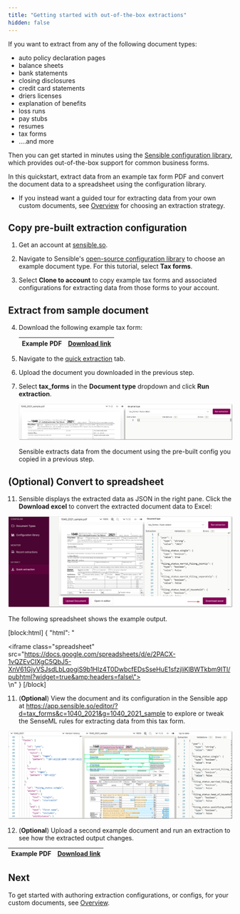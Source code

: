 ```yaml
---
title: "Getting started with out-of-the-box extractions"
hidden: false
---
```


If you want to extract from any of the following document types:

- auto policy declaration pages
- balance sheets
- bank statements
- closing disclosures
- credit card statements
- driers licenses
- explanation of benefits
- loss runs
- pay stubs
- resumes
- tax forms
- ....and more

Then you can get started in minutes using the [Sensible configuration library](https://github.com/sensible-hq/sensible-configuration-library), which provides out-of-the-box support for common business forms.

In this quickstart, extract data from an example tax form PDF and convert the document data to a spreadsheet using the configuration library. 

- If you instead want a guided tour for extracting data from your own custom documents, see [Overview](doc:overview) for choosing an extraction strategy.

Copy pre-built extraction configuration
----

1. Get an account at [sensible.so](https://app.sensible.so/register).

2. Navigate to Sensible's [open-source configuration library](https://app.sensible.so/library/) to choose an example document type. For this tutorial, select **Tax forms**.

3. Select **Clone to account** to copy example tax forms and associated configurations for extracting data from those forms to your account.

Extract from sample document
----

4. Download the following example tax form: 

   | Example PDF | [Download link](https://github.com/sensible-hq/sensible-configuration-library/raw/main/tax_forms/1040/2021/1040_2021_sample.pdf) |
   | ----------- | ------------------------------------------------------------ |

5. Navigate to the [quick extraction](https://app.sensible.so/quick-extraction/) tab.

6. Upload the document you downloaded in the previous step.

7. Select **tax_forms** in the **Document type** dropdown and click **Run extraction**.

   ![Click to enlarge](https://raw.githubusercontent.com/sensible-hq/sensible-docs/main/readme-sync/assets/v0/images/final/quickstart_excel_1.png)

   Sensible extracts data from the document using the pre-built config you copied in a previous step. 

(Optional) Convert to spreadsheet
----


11. Sensible displays the extracted data as JSON in the right pane. Click the **Download excel** to convert the extracted document data to Excel:

![Click to enlarge](https://raw.githubusercontent.com/sensible-hq/sensible-docs/main/readme-sync/assets/v0/images/final/quickstart_excel_2.png)

  The following spreadsheet shows the example output. 



[block:html]
{
  "html": "<div><iframe class=\"spreadsheet\"  src=\"https://docs.google.com/spreadsheets/d/e/2PACX-1vQZEvCIXgC5QbJ5-XnV61GjyVSJsdLbLqogiS9b1HIz4T0DwbcfEDsSseHuE1sfzjliKlBWTkbm9ITI/pubhtml?widget=true&amp;headers=false\"></iframe></div>\n<style>.spreadsheet{width:100%;height:200px}</style>"
}
[/block]

11. (**Optional**) View the document and its configuration in the Sensible app at https://app.sensible.so/editor/?d=tax_forms&c=1040_2021&g=1040_2021_sample to explore or tweak the SenseML rules for extracting data from this tax form.

![Click to enlarge](https://raw.githubusercontent.com/sensible-hq/sensible-docs/main/readme-sync/assets/v0/images/final/quickstart_excel_3.png)



12. (**Optional**) Upload a second example document and run an extraction to see how the extracted output changes. 

   | Example PDF | [Download link](https://github.com/sensible-hq/sensible-configuration-library/raw/main/tax_forms/1040/2021/senior_1040_2021_sample.pdf) |
   | ----------- | ------------------------------------------------------------ |


Next
----

To get started with authoring extraction configurations, or configs, for your custom documents, see [Overview](doc:overview).

